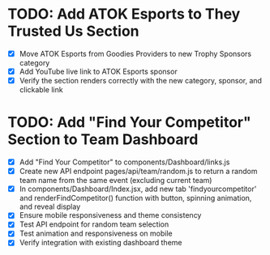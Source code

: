 # TODO: Add ATOK Esports to They Trusted Us Section

- [x] Move ATOK Esports from Goodies Providers to new Trophy Sponsors category
- [x] Add YouTube live link to ATOK Esports sponsor
- [x] Verify the section renders correctly with the new category, sponsor, and clickable link

# TODO: Add "Find Your Competitor" Section to Team Dashboard

- [x] Add "Find Your Competitor" to components/Dashboard/links.js
- [x] Create new API endpoint pages/api/team/random.js to return a random team name from the same event (excluding current team)
- [x] In components/Dashboard/Index.jsx, add new tab 'findyourcompetitor' and renderFindCompetitor() function with button, spinning animation, and reveal display
- [x] Ensure mobile responsiveness and theme consistency
- [x] Test API endpoint for random team selection
- [x] Test animation and responsiveness on mobile
- [x] Verify integration with existing dashboard theme
